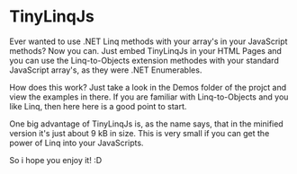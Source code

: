 # TinyLinqJs
Ever wanted to use .NET Linq methods with your array's in your JavaScript methods? Now you can. Just embed TinyLinqJs in your HTML Pages and you can use the Linq-to-Objects extension methodes with your standard JavaScript array's, as they were .NET Enumerables.

How does this work? Just take a look in the Demos folder of the projct and view the examples in there.
If you are familiar with Linq-to-Objects and you like Linq, then here here is a good point to start.

One big advantage of TinyLinqJs is, as the name says, that in the minified version it's just about 9 kB in size. This is very small if you can get the power of Linq into your JavaScripts. 

So i hope you enjoy it! :D
